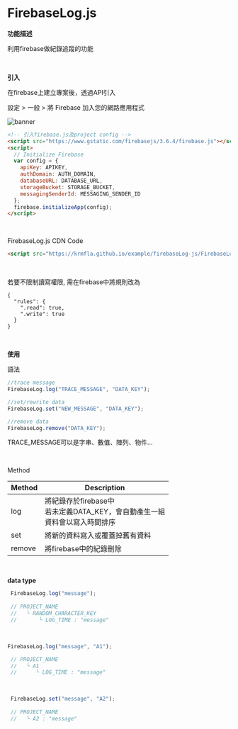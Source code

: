 # FirebaseLog.js

<b>功能描述</b>

利用firebase做紀錄追蹤的功能

<br>

<b>引入</b>

在firebase上建立專案後，透過API引入

設定 > 一般 > 將 Firebase 加入您的網路應用程式

![banner](https://github.com/krmfla/JS-Factory/blob/master/firebaseLog-js/setting.jpg "Firebase")

```html
<!-- 引入firebase.js及project config -->
<script src="https://www.gstatic.com/firebasejs/3.6.4/firebase.js"></script>
<script>
  // Initialize Firebase
  var config = {
    apiKey: APIKEY,
    authDomain: AUTH_DOMAIN, 
    databaseURL: DATABASE_URL,
    storageBucket: STORAGE_BUCKET,
    messagingSenderId: MESSAGING_SENDER_ID
  };
  firebase.initializeApp(config);
</script>
```

<br>

FirebaseLog.js CDN Code
```html
<script src="https://krmfla.github.io/example/firebaseLog-js/FirebaseLog.js"></script>
```

<br>

若要不限制讀寫權限, 需在firebase中將規則改為
```
{
  "rules": {
    ".read": true,
    ".write": true
  }
}
```

<br>

<b>使用</b>

語法

```javascript
//trace message
FirebaseLog.log("TRACE_MESSAGE", "DATA_KEY");

//set/rewrite data 
FirebaseLog.set("NEW_MESSAGE", "DATA_KEY");

//remove data
FirebaseLog.remove("DATA_KEY");
```

TRACE_MESSAGE可以是字串、數值、陣列、物件...

<br>

Method

Method | Description
------ | -----------
log    | 將紀錄存於firebase中 <br> 若未定義DATA_KEY，會自動產生一組<br>資料會以寫入時間排序
set    | 將新的資料寫入或覆蓋掉舊有資料
remove | 將firebase中的紀錄刪除

<br>

<b>data type</b>

```javascript
 FirebaseLog.log("message");
 
 // PROJECT_NAME
 //   └ RANDOM_CHARACTER_KEY
 //       └ LOG_TIME : "message"
```

<br>

```javascript
FirebaseLog.log("message", "A1");

 // PROJECT_NAME
 //   └ A1
 //      └ LOG_TIME : "message"
```
<br>

```javascript
 FirebaseLog.set("message", "A2");
 
 // PROJECT_NAME
 //   └ A2 : "message"
```
